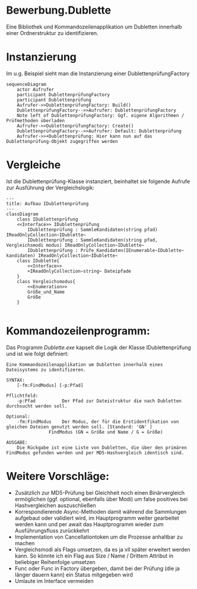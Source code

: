 # Bewerbung.Dublette

Eine Bibliothek und Kommandozeilenapplikation um Dubletten innerhalb einer Ordnerstruktur zu identifizieren.


# Instanzierung
Im u.g. Beispiel sieht man die Instanzierung einer DublettenprüfungFactory

```mermaid
sequenceDiagram
    actor Aufrufer
    participant DublettenprüfungFactory
    participant Dublettenprüfung
    Aufrufer->>DublettenprüfungFactory: Build()
    DublettenprüfungFactory-->>Aufrufer: DublettenprüfungFactory
    Note left of DublettenprüfungFactory: Ggf. eigene Algorithmen / Prüfmethoden überladen
    Aufrufer->>DublettenprüfungFactory: Create()
    DublettenprüfungFactory-->>Aufrufer: Default: Dublettenprüfung
    Aufrufer->>+Dublettenprüfung: Hier kann nun auf das Dublettenprüfung-Objekt zugegriffen werden
```

# Vergleiche
Ist die Dublettenprüfung-Klasse instanziert, beinhaltet sie folgende Aufrufe zur Ausführung der Vergleichslogik:
```mermaid
---
title: Aufbau IDublettenprüfung
---
classDiagram
    class IDublettenprüfung
    <<Interface>> IDublettenprüfung
        IDublettenprüfung : SammleKandidaten(string pfad) IReadOnlyCollection~IDublette~
        IDublettenprüfung : SammleKandidaten(string pfad, Vergleichsmodi modus) IReadOnlyCollection~IDublette~
        IDublettenprüfung : Prüfe_Kandidaten(IEnumerable~IDublette~ kandidaten) IReadOnlyCollection~IDublette~
    class IDublette{
        <<Interface>>
        +IReadOnlyCollection~string~ Dateipfade
    }
    class Vergleichsmodus{
        <<Enumeration>>
        Größe_und_Name
        Größe
    }
     
```
   
# Kommandozeilenprogramm:
Das Programm _Dublette.exe_ kapselt die Logik der Klasse IDublettenprüfung und ist wie folgt definiert:

```
Eine Kommandozeilenapplikation um Dubletten innerhalb eines Dateisystems zu identifizeren.

SYNTAX:
    [-fm:FindModus] [-p:Pfad]

Pflichtfeld:
    -p:Pfad          Der Pfad zur Dateistruktur die nach Dubletten durchsucht werden soll.

Optional:
    -fm:FindModus    Der Modus, der für die Erstidentfikation von gleichen Dateien genutzt werden soll. [Standard: 'GN' ]
                FindModus (GN = Größe und Name / G = Größe)
    
AUSGABE:
    Die Rückgabe ist eine Liste von Dubletten, die über den primären FindModus gefunden werden und per MD5-Hashvergleich identisch sind.
```

# Weitere Vorschläge:
<ul>        
    <li> Zusätzlich zur MD5-Prüfung bei Gleichheit noch einen Binärvergleich ermöglichen (ggf. optional, ebenfalls über Modi) um false positives bei Hashvergleichen auszuschließen </li>
    <li> Korrespondierende Async-Methoden damit während die Sammlungen aufgebaut oder validiert wird, im Hauptprogramm weiter gearbeitet werden kann und per await das Hauptprogramm wieder zum Ausführungsfluss zurückkehrt </li>
    <li> Implementation von Cancellationtoken um die Prozesse anhaltbar zu machen </li>
    <li> Vergleichsmodi als Flags umsetzen, da es ja vll später erweitert werden kann. So könnte ich ein Flag aus Size / Name / Drittem Attribut in beliebiger Reihenfolge umsetzen </li>
    <li>Func<string> oder Func<IStatusProgress> in Factory übergeben, damit bei der Prüfung (die ja länger dauern kann) ein Status mitgegeben wird </li>
    <li> Umlaute im Interface vermeiden </li>
</ul>
